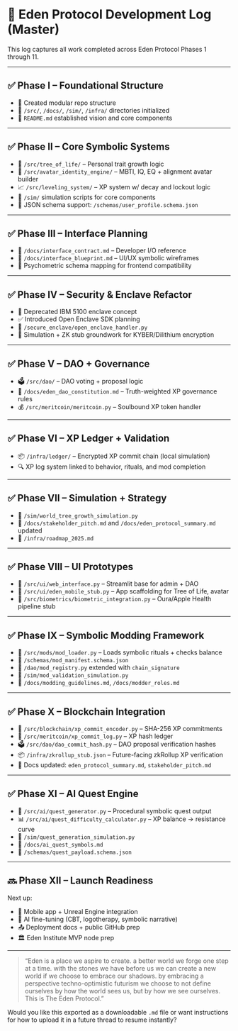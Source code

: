 # 📜 Eden Protocol Development Log (Master)

This log captures all work completed across Eden Protocol Phases 1 through 11.

---

## ✅ Phase I – Foundational Structure
- 🧠 Created modular repo structure
- 📁 `/src/`, `/docs/`, `/sim/`, `/infra/` directories initialized
- 📄 `README.md` established vision and core components

---

## ✅ Phase II – Core Symbolic Systems
- 🌳 `/src/tree_of_life/` – Personal trait growth logic
- 🧬 `/src/avatar_identity_engine/` – MBTI, IQ, EQ + alignment avatar builder
- 📈 `/src/leveling_system/` – XP system w/ decay and lockout logic
- 🧪 `/sim/` simulation scripts for core components
- 📑 JSON schema support: `/schemas/user_profile.schema.json`

---

## ✅ Phase III – Interface Planning
- 📑 `/docs/interface_contract.md` – Developer I/O reference
- 📐 `/docs/interface_blueprint.md` – UI/UX symbolic wireframes
- 🧠 Psychometric schema mapping for frontend compatibility

---

## ✅ Phase IV – Security & Enclave Refactor
- 🔐 Deprecated IBM 5100 enclave concept
- ✅ Introduced Open Enclave SDK planning
- 🔏 `/secure_enclave/open_enclave_handler.py`
- 🧪 Simulation + ZK stub groundwork for KYBER/Dilithium encryption

---

## ✅ Phase V – DAO + Governance
- 🗳️ `/src/dao/` – DAO voting + proposal logic
- 📒 `/docs/eden_dao_constitution.md` – Truth-weighted XP governance rules
- 💰 `/src/meritcoin/meritcoin.py` – Soulbound XP token handler

---

## ✅ Phase VI – XP Ledger + Validation
- 📦 `/infra/ledger/` – Encrypted XP commit chain (local simulation)
- 🔍 XP log system linked to behavior, rituals, and mod completion

---

## ✅ Phase VII – Simulation + Strategy
- 🧪 `/sim/world_tree_growth_simulation.py`
- 📘 `/docs/stakeholder_pitch.md` and `/docs/eden_protocol_summary.md` updated
- 📅 `/infra/roadmap_2025.md`

---

## ✅ Phase VIII – UI Prototypes
- 🌿 `/src/ui/web_interface.py` – Streamlit base for admin + DAO
- 📱 `/src/ui/eden_mobile_stub.py` – App scaffolding for Tree of Life, avatar
- 🧠 `/src/biometrics/biometric_integration.py` – Oura/Apple Health pipeline stub

---

## ✅ Phase IX – Symbolic Modding Framework
- 🧱 `/src/mods/mod_loader.py` – Loads symbolic rituals + checks balance
- 📜 `/schemas/mod_manifest.schema.json`
- 📒 `/dao/mod_registry.py` extended with `chain_signature`
- 🧪 `/sim/mod_validation_simulation.py`
- 📘 `/docs/modding_guidelines.md`, `/docs/modder_roles.md`

---

## ✅ Phase X – Blockchain Integration
- 🔐 `/src/blockchain/xp_commit_encoder.py` – SHA-256 XP commitments
- 📒 `/src/meritcoin/xp_commit_log.py` – XP hash ledger
- 🗳️ `/src/dao/dao_commit_hash.py` – DAO proposal verification hashes
- 📦 `/infra/zkrollup_stub.json` – Future-facing zkRollup XP verification
- 📘 Docs updated: `eden_protocol_summary.md`, `stakeholder_pitch.md`

---

## ✅ Phase XI – AI Quest Engine
- 🧠 `/src/ai/quest_generator.py` – Procedural symbolic quest output
- 📊 `/src/ai/quest_difficulty_calculator.py` – XP balance → resistance curve
- 🧪 `/sim/quest_generation_simulation.py`
- 📘 `/docs/ai_quest_symbols.md`
- 📜 `/schemas/quest_payload.schema.json`

---

## 🔜 Phase XII – Launch Readiness
Next up:
- 📲 Mobile app + Unreal Engine integration
- 🧠 AI fine-tuning (CBT, logotherapy, symbolic narrative)
- 📤 Deployment docs + public GitHub prep
- 🏛️ Eden Institute MVP node prep

---

> “Eden is a place we aspire to create. a better world we forge one step at a time. with the stones we have before us we can create a new world if we choose to embrace our shadows. by embracing a perspective techno-optimistic futurism we choose to not define ourselves by how the world sees us, but by how we see ourselves. This is The Eden Protocol.”

Would you like this exported as a downloadable `.md` file or want instructions for how to upload it in a future thread to resume instantly?
